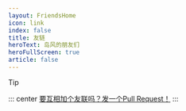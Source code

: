 ```yaml
---
layout: FriendsHome
icon: link
index: false
title: 友链
heroText: 岛风的朋友们
heroFullScreen: true
article: false
---
```


> [!tip]
> ::: center
> [要互相加个友联吗？发一个Pull Request！](https://github.com/frg2089/blog/edit/master/vuepress.friends.ts)
> :::
